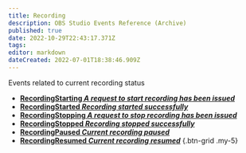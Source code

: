 ```yaml
---
title: Recording
description: OBS Studio Events Reference (Archive)
published: true
date: 2022-10-29T22:43:17.371Z
tags: 
editor: markdown
dateCreated: 2022-07-01T18:38:46.909Z
---
```


Events related to current recording status
* [**RecordingStarting *A request to start recording has been issued***](/Broadcasters/OBS/Archive/Events/Recording/RecordingStarting)
* [**RecordingStarted *Recording started successfully***](/Broadcasters/OBS/Archive/Events/Recording/RecordingStarted)
* [**RecordingStopping *A request to stop recording has been issued***](/Broadcasters/OBS/Archive/Events/Recording/RecordingStopping)
* [**RecordingStopped *Recording stopped successfully***](/Broadcasters/OBS/Archive/Events/Recording/RecordingStopped)
* [**RecordingPaused *Current recording paused***](/Broadcasters/OBS/Archive/Events/Recording/RecordingPaused)
* [**RecordingResumed *Current recording resumed***](/Broadcasters/OBS/Archive/Events/Recording/RecordingResumed)
{.btn-grid .my-5}